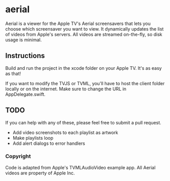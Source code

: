 # aerial

Aerial is a viewer for the Apple TV's Aerial screensavers that lets you choose which screensaver you want to view. It dynamically updates the list of videos from Apple's servers. All videos are streamed on-the-fly, so disk usage is minimal.

## Instructions
Build and run the project in the xcode folder on your Apple TV. It's as easy as that!

If you want to modify the TVJS or TVML, you'll have to host the client folder locally or on the internet. Make sure to change the URL in AppDelegate.swift.

## TODO
If you can help with any of these, please feel free to submit a pull request.

- Add video screenshots to each playlist as artwork
- Make playlists loop
- Add alert dialogs to error handlers

### Copyright
Code is adapted from Apple's TVMLAudioVideo example app. All Aerial videos are property of Apple Inc.
